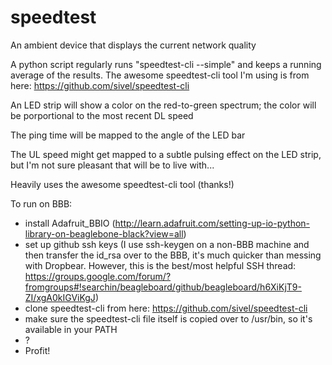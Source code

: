speedtest
=========

An ambient device that displays the current network quality

A python script regularly runs "speedtest-cli --simple" and keeps a running average of the results. The awesome speedtest-cli tool I'm using is from here: https://github.com/sivel/speedtest-cli

An LED strip will show a color on the red-to-green spectrum; the color will be porportional to the most recent DL speed

The ping time will be mapped to the angle of the LED bar

The UL speed might get mapped to a subtle pulsing effect on the LED strip, but I'm not sure pleasant that will be to live with...

Heavily uses the awesome speedtest-cli tool (thanks!)

To run on BBB:
 * install Adafruit_BBIO (http://learn.adafruit.com/setting-up-io-python-library-on-beaglebone-black?view=all)
 * set up github ssh keys (I use ssh-keygen on a non-BBB machine and then transfer the id_rsa over to the BBB, it's much quicker than messing with Dropbear. However, this is the best/most helpful SSH thread: https://groups.google.com/forum/?fromgroups#!searchin/beagleboard/github/beagleboard/h6XiKjT9-ZI/xgA0kIGViKgJ)
 * clone speedtest-cli from here: https://github.com/sivel/speedtest-cli
 * make sure the speedtest-cli file itself is copied over to /usr/bin, so it's available in your PATH
 * ?
 * Profit!